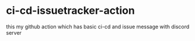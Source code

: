 # ci-cd-issuetracker-action
this my github action which has basic ci-cd and issue message with discord server

